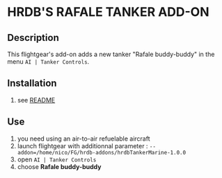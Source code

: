 HRDB'S RAFALE TANKER ADD-ON
================================================================================

Description
-----------

This flightgear's add-on adds a new tanker "Rafale buddy-buddy" in the menu `AI | Tanker Controls`.


Installation
------------

1. see [README](../README.md)


Use
------

1. you need using an air-to-air refuelable aircraft
2. launch flightgear with additionnal parameter : `--addon=/home/nico/FG/hrdb-addons/hrdbTankerMarine-1.0.0`
3. open `AI | Tanker Controls`
4. choose **Rafale buddy-buddy**


